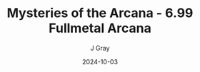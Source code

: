 ---
title: 'Mysteries of the Arcana - 6.99 Fullmetal Arcana'
alt: 'Mysteries of the Arcana'
date: '2024-10-03'
author: 'J Gray'
artist: 'Keira'
---